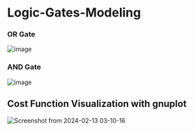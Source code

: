 # Logic-Gates-Modeling

### OR Gate

![image](https://github.com/OmarAzizi/Logic-Gates-Modeling/assets/110500643/c5989217-d785-4aa2-a406-e88ec7cb6f6d)

### AND Gate

![image](https://github.com/OmarAzizi/Logic-Gates-Modeling/assets/110500643/63afc303-1541-4e76-bd6d-0940ed7cdcce)


## Cost Function Visualization with **gnuplot**

![Screenshot from 2024-02-13 03-10-16](https://github.com/OmarAzizi/Logic-Gates-Modeling/assets/110500643/6df085fc-c8e8-4451-8fa8-871113c539a9)
